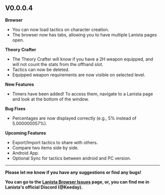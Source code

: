 ## V0.0.0.4

**Browser**
- You can now load tactics on character creation.
- The browser now has tabs, allowing you to have multiple Lanista pages open.


**Theory Crafter**
- The Theory Crafter will know if you have a 2H weapon equipped, and will not count the stats from the offhand slot.
- Tactics can now be deleted.
- Equipped weapon requirements are now visible on selected level.


**New Features**
- Timers have been added! To access them, navigate to a Lanista page and look at the bottom of the window.


**Bug Fixes**
- Percentages are now displayed correctly (e.g., 5% instead of 5.000000057%).

**Upcoming Features**
- Export/Import tactics to share with others.
- Compare two items side by side.
- Android App.
- Optional Sync for tactics between android and PC version.

** **

**Please let me know if you have any suggestions or find any bugs!**

**You can go to the [Lanista Browser Issues](https://github.com/keeday/LanistaBrowser/issues) page, or, you can find me in Lanista's official Discord (@Keeday).**
